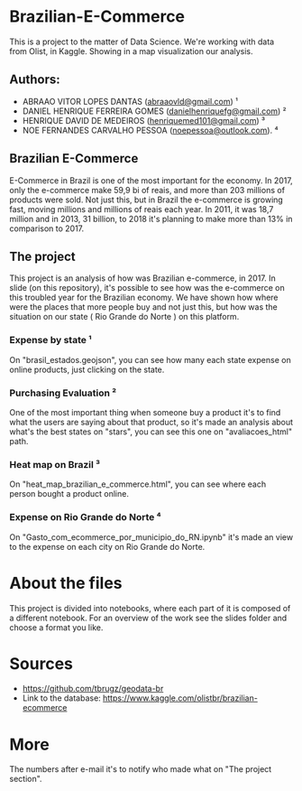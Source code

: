 # Brazilian-E-Commerce
This is a project to the matter of Data Science. We're working with data from Olist, in Kaggle. Showing in a map visualization our analysis.

## Authors:
 - ABRAAO VITOR LOPES DANTAS (abraaovld@gmail.com) ¹
 - DANIEL HENRIQUE FERREIRA GOMES (danielhenriquefg@gmail.com) ²
 - HENRIQUE DAVID DE MEDEIROS (henriquemed101@gmail.com) ³
 - NOE FERNANDES CARVALHO PESSOA (noepessoa@outlook.com). ⁴

## Brazilian E-Commerce
E-Commerce in Brazil is one of the most important for the economy. In 2017, only the e-commerce make 59,9 bi of reais, and more than 203 millions of products were sold. Not just this, but in Brazil the e-commerce is growing fast, moving millions and millions of reais each year. In 2011, it was 18,7 million and in 2013, 31 billion, to 2018 it's planning to make more than 13% in comparison to 2017. 

## The project
This project is an analysis of how was Brazilian e-commerce, in 2017. In slide (on this repository), it's possible to see how was the e-commerce on this troubled year for the Brazilian economy. We have shown how where were the places that more people buy and not just this, but how was the situation on our state ( Rio Grande do Norte ) on this platform.   

### Expense by state ¹
On "brasil_estados.geojson", you can see how many each state expense on online products, just clicking on the state.

### Purchasing Evaluation ²
One of the most important thing when someone buy a product it's to find what the users are saying about that product, so it's made an analysis about what's the best states on "stars", you can see this one on "avaliacoes_html" path.

### Heat map on Brazil ³
On "heat_map_brazilian_e_commerce.html", you can see where each person bought a product online.

### Expense on Rio Grande do Norte ⁴
On "Gasto_com_ecommerce_por_municipio_do_RN.ipynb" it's made an view to the expense on each city on Rio Grande do Norte.

# About the files
This project is divided into notebooks, where each part of it is composed of a different notebook. For an overview of the work see the slides folder and choose a format you like.

# Sources
- https://github.com/tbrugz/geodata-br
- Link to the database: https://www.kaggle.com/olistbr/brazilian-ecommerce

# More
The numbers after e-mail it's to notify who made what on "The project section".
